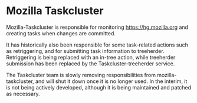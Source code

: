 # Mozilla Taskcluster

Mozilla-Taskcluster is responsible for monitoring https://hg.mozilla.org and
creating tasks when changes are committed.

It has historically also been responsible for some task-related actions such as
retriggering, and for submitting task information to treeherder.  Retriggering
is being replaced with an in-tree action, while treeherder submission has been
replaced by the Taskcluster-treeherder service.

The Taskcluster team is slowly removing responsibilities from
mozilla-taskcluster, and will shut it down once it is no longer used.  In the
interim, it is not being actively developed, although it is being maintained
and patched as necessary.
